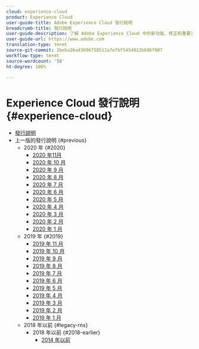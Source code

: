 ```yaml
---
cloud: experience-cloud
product: Experience Cloud
user-guide-title: Adobe Experience Cloud 發行說明
breadcrumb-title: 發行說明
user-guide-description: 了解 Adobe Experience Cloud 中的新功能、修正和重要注意事項。
user-guide-url: https://www.adobe.com
translation-type: tm+mt
source-git-commit: 1beba26ad3096758512a7efbf5454012b686f007
workflow-type: tm+mt
source-wordcount: '58'
ht-degree: 100%

---
```



# Experience Cloud 發行說明 {#experience-cloud}

+ [發行說明](current.md)
+ 上一版的發行說明 {#previous}
   + 2020 年 {#2020}
      + [2020 年11月](c-legacy-releases/2020/10292020.md)
      + [2020 年 10 月](c-legacy-releases/2020/10082020.md)
      + [2020 年 9 月](c-legacy-releases/2020/09102020.md)
      + [2020 年 8 月](c-legacy-releases/2020/08132020.md)
      + [2020 年 7 月](c-legacy-releases/2020/07162020.md)
      + [2020 年 6 月](c-legacy-releases/2020/06182020.md)
      + [2020 年 5 月](c-legacy-releases/2020/05212020.md)
      + [2020 年 4 月](c-legacy-releases/2020/04162020.md)
      + [2020 年 3 月](c-legacy-releases/2020/03122020.md)
      + [2020 年 2 月](c-legacy-releases/2020/02202020.md)
      + [2020 年 1 月](c-legacy-releases/2020/01162020.md)
   + 2019 年 {#2019}
      + [2019 年 11 月](c-legacy-releases/2019/10312019.md)
      + [2019 年 10 月](c-legacy-releases/2019/10102019.md)
      + [2019 年 9 月](c-legacy-releases/2019/09122019.md)
      + [2019 年 8 月](c-legacy-releases/2019/08082019.md)
      + [2019 年 7 月](c-legacy-releases/2019/07182019.md)
      + [2019 年 6 月](c-legacy-releases/2019/06132019.md)
      + [2019 年 5 月](c-legacy-releases/2019/05092019.md)
      + [2019 年 4 月](c-legacy-releases/2019/04112019.md)
      + [2019 年 3 月](c-legacy-releases/2019/03072019.md)
      + [ 2019 年 2 月](c-legacy-releases/2019/02072019.md)
      + [2019 年 1 月](c-legacy-releases/2019/01172019.md)
   + 2018 年以前 {#legacy-rns}
      + 2018 年以前 {#2018-earlier}
         + [2014 年以前](c-legacy-releases/2018-earlier.md)